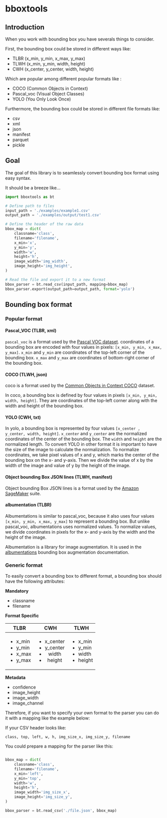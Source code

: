 # bboxtools

## Introduction

When you work with bounding box you have severals things to consider.

First, the bounding box could be stored in different ways like:

- TLBR (x_min, y_min, x_max, y_max)
- TLWH (x_min, y_min, width, height)
- CWH (x_center, y_center, width, height)

Which are popular among different popular formats like :

- COCO (Common Objects in Context)
- Pascal_voc (Visual Object Classes)
- YOLO (You Only Look Once)

Furthermore, the bounding box could be stored in different file formats like:

- csv
- xml
- json
- manifest
- parquet
- pickle

## Goal

The goal of this library is to seamlessly convert bounding box format using easy syntax.

It should be a breeze like...

```python
import bboxtools as bt

# Define path to files
input_path = './examples/example1.csv'
output_path = './examples/output/test1.csv'

# Define the header of the raw data
bbox_map = dict(
    classname='class',
    filename='filename',
    x_min='x',
    y_min='y',
    width='w',
    height='h',
    image_width='img_width',
    image_height='img_height',
)

# Read the file and export it to a new format
bbox_parser = bt.read_csv(input_path, mapping=bbox_map)
bbox_parser.export(output_path=output_path, format='yolo')
```

## Bounding box format

### Popular format

#### Pascal_VOC (TLBR, xml)

`pascal_voc` is a format used by the [Pascal VOC dataset](http://host.robots.ox.ac.uk/pascal/VOC/). coordinates of a bounding box are encoded with four values in pixels: `[x_min, y_min, x_max, y_max]`. `x_min` and `y_min` are coordinates of the top-left corner of the bounding box. `x_max` and `y_max` are coordinates of bottom-right corner of the bounding box.

#### COCO (TLWH, json)

coco is a format used by the [Common Objects in Context COCO](http://cocodataset.org/) dataset.

In coco, a bounding box is defined by four values in pixels `[x_min, y_min, width, height]`. They are coordinates of the top-left corner along with the width and height of the bounding box.

#### YOLO (CWH, txt)

In yolo, a bounding box is represented by four values `[x_center , y_center, width, height]`. `x_center` and `y_center` are the normalized coordinates of the center of the bounding box. The `width` and `height` are the normalized length. To convert YOLO in other format it is important to have the size of the image to calculate the normalization.
To normalize coordinates, we take pixel values of x and y, which marks the center of the bounding box on the x- and y-axis. Then we divide the value of x by the width of the image and value of y by the height of the image.

#### Object bounding Box JSON lines (TLWH, manifest)

Object bounding Box JSON lines is a format used by the [Amazon SageMaker](https://docs.aws.amazon.com/sagemaker/latest/dg/sms-data.html) suite.

#### albumentation (TLBR)

Albumentations is similar to pascal_voc, because it also uses four values `[x_min, y_min, x_max, y_max]` to represent a bounding box. But unlike pascal_voc, albumentations uses normalized values. To normalize values, we divide coordinates in pixels for the x- and y-axis by the width and the height of the image.

Albumentation is a library for image augmentation. It is used in the [albumentations](https://albumentations.ai/docs/getting_started/bounding_boxes_augmentation/) bounding box augmentation documentation.

### Generic format

To easily convert a bounding box to different format, a bounding box should have the following attributes:

**Mandatory**

- classname
- filename

**Format Specific**

| TLBR                                                                                          |                                   CWH                                    | TLWH                                                                         |
| --------------------------------------------------------------------------------------------- | :----------------------------------------------------------------------: | ---------------------------------------------------------------------------- |
| <ul><li>x_min</li><li>y_min</li><li>x_max</li><li>y_max</li></ul> | <ul><li>x_center</li><li>y_center</li><li>width</li><li>height</li></ul> | <ul><li>x_min</li><li>y_min</li><li>width</li><li>height</li></ul> |

**Metadata**

- confidence
- image_height
- image_width
- image_channel

Therefore, if you want to specify your own format to the parser you can do it with a mapping like the example below:

If your CSV header looks like:

`class, top, left, w, h, img_size_x, img_size_y, filename`

You could prepare a mapping for the parser like this:

```Python

bbox_map = dict(
    classname='class',
    filename='filename',
    x_min='left',
    y_min='top',
    width='w',
    height='h',
    image_width='img_size_x',
    image_height='img_size_y',
)

bbox_parser = bt.read_csv('./file.json', bbox_map)
```
